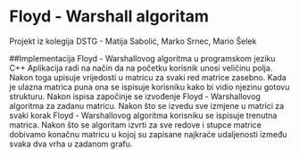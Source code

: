 # Floyd - Warshall algoritam
Projekt iz kolegija DSTG - Matija Sabolić, Marko Srnec, Mario Šelek

##Implementacija Floyd - Warshallovog algoritma u programskom jeziku C++
Aplikacija radi na način da na početku korisnik unosi veličinu polja. Nakon toga upisuje vrijedosti u matricu za svaki red matrice zasebno. Kada je ulazna matrica puna ona se ispisuje korisniku kako bi vidio njezinu gotovu strukturu. Nakon ispisa započinje se izvođenje Floyd - Warshallovog algoritma za zadanu matricu. Nakon što se izvedu sve izmjene u matrici za svaki korak Floyd - Warshallovog algoritma korisniku se ispisuje trenutna matrica. Nakon što se algoritam izvrti za sve redove i stupce matrice dobivamo konačnu matricu u kojoj su zapisane najkraće udaljenosti između svaka dva vrha u zadanom grafu.
